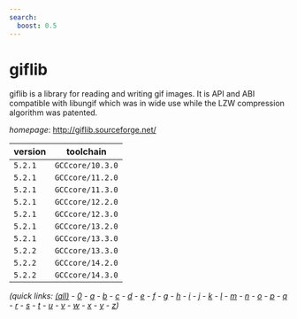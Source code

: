 ```yaml
---
search:
  boost: 0.5
---
```

# giflib

giflib is a library for reading and writing gif images. It is API and ABI compatible with libungif which was in wide use while the LZW compression algorithm was patented.

*homepage*: <http://giflib.sourceforge.net/>

version | toolchain
--------|----------
``5.2.1`` | ``GCCcore/10.3.0``
``5.2.1`` | ``GCCcore/11.2.0``
``5.2.1`` | ``GCCcore/11.3.0``
``5.2.1`` | ``GCCcore/12.2.0``
``5.2.1`` | ``GCCcore/12.3.0``
``5.2.1`` | ``GCCcore/13.2.0``
``5.2.1`` | ``GCCcore/13.3.0``
``5.2.2`` | ``GCCcore/13.3.0``
``5.2.2`` | ``GCCcore/14.2.0``
``5.2.2`` | ``GCCcore/14.3.0``


*(quick links: [(all)](../index.md) - [0](../0/index.md) - [a](../a/index.md) - [b](../b/index.md) - [c](../c/index.md) - [d](../d/index.md) - [e](../e/index.md) - [f](../f/index.md) - [g](../g/index.md) - [h](../h/index.md) - [i](../i/index.md) - [j](../j/index.md) - [k](../k/index.md) - [l](../l/index.md) - [m](../m/index.md) - [n](../n/index.md) - [o](../o/index.md) - [p](../p/index.md) - [q](../q/index.md) - [r](../r/index.md) - [s](../s/index.md) - [t](../t/index.md) - [u](../u/index.md) - [v](../v/index.md) - [w](../w/index.md) - [x](../x/index.md) - [y](../y/index.md) - [z](../z/index.md))*

